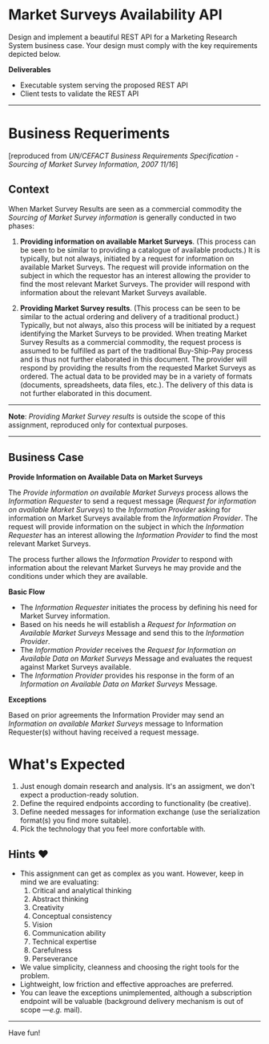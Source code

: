 Market Surveys Availability API
===============================

Design and implement a beautiful REST API for a Marketing Research System business case. Your design must comply with the key requirements depicted below.

__Deliverables__

* Executable system serving the proposed REST API
* Client tests to validate the REST API

* * *

Business Requeriments
=====================

[reproduced from _UN/CEFACT Business Requirements Specification - Sourcing of Market Survey Information, 2007 11/16_]

Context
-------

When Market Survey Results are seen as a commercial commodity the _Sourcing of Market Survey information_ is generally conducted in two phases:

1. __Providing information on available Market Surveys__. (This process can be seen to be similar to providing a catalogue of available products.) It is typically, but not always, initiated by a request for information on available Market Surveys. The request will provide information on the subject in which the requestor has an interest allowing the provider to find the most relevant Market Surveys. The provider will respond with information about the relevant Market Surveys available.

2. __Providing Market Survey results__. (This process can be seen to be similar to the actual ordering and delivery of a traditional product.) Typically, but not always, also this process will be initiated by a request identifying the Market Surveys to be provided. When treating Market Survey Results as a commercial commodity, the request process is assumed to be fulfilled as part of the traditional Buy-Ship-Pay process and is thus not further elaborated in this document. The provider will respond by providing the results from the requested Market Surveys as ordered. The actual data to be provided may be in a variety of formats (documents, spreadsheets, data files, etc.). The delivery of this data is not further elaborated in this document.

* * *

__Note__: _Providing Market Survey results_ is outside the scope of this assignment, reproduced only for contextual purposes.

* * *

Business Case
-------------

__Provide Information on Available Data on Market Surveys__

The _Provide information on available Market Surveys_ process allows the _Information Requester_ to send a request message (_Request for information on available Market Surveys_) to the _Information Provider_ asking for information on Market Surveys available from the _Information Provider_. The request will provide information on the subject in which the _Information Requester_ has an interest allowing the _Information Provider_ to find the most relevant Market Surveys.

The process further allows the _Information Provider_ to respond with information about the relevant Market Surveys he may provide and the conditions under which they are available.

__Basic Flow__

* The _Information Requester_ initiates the process by defining his need for Market Survey information. 
* Based on his needs he will establish a _Request for Information on Available Market Surveys_ Message and send this to the _Information Provider_.
* The _Information Provider_ receives the _Request for Information on Available Data on Market Surveys_ Message and evaluates the request against Market Surveys available.
* The _Information Provider_ provides his response in the form of an _Information on Available Data on Market Surveys_ Message.

__Exceptions__

Based on prior agreements the Information Provider may send an _Information on available Market Surveys_ message to Information Requester(s) without having received a request message.


What's Expected
===============

1. Just enough domain research and analysis. It's an assigment, we don't expect a production-ready solution.
2. Define the required endpoints according to functionality (be creative).
3. Define needed messages for information exchange (use the serialization format(s) you find more suitable).
4. Pick the technology that you feel more confortable with.

Hints ❤
-------

* This assignment can get as complex as you want. However, keep in mind we are evaluating: 
    1. Critical and analytical thinking
    2. Abstract thinking
    3. Creativity
    4. Conceptual consistency
    5. Vision
    6. Communication ability
    7. Technical expertise
    8. Carefulness
    9. Perseverance
* We value simplicity, cleanness  and choosing the right tools for the problem.
* Lightweight, low friction and effective approaches are preferred.
* You can leave the exceptions unimplemented, although a subscription  endpoint will be valuable (background delivery mechanism is out of scope —_e.g._ mail).

* * *

Have fun!
